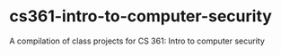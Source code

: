 # cs361-intro-to-computer-security
A compilation of class projects for CS 361: Intro to computer security
